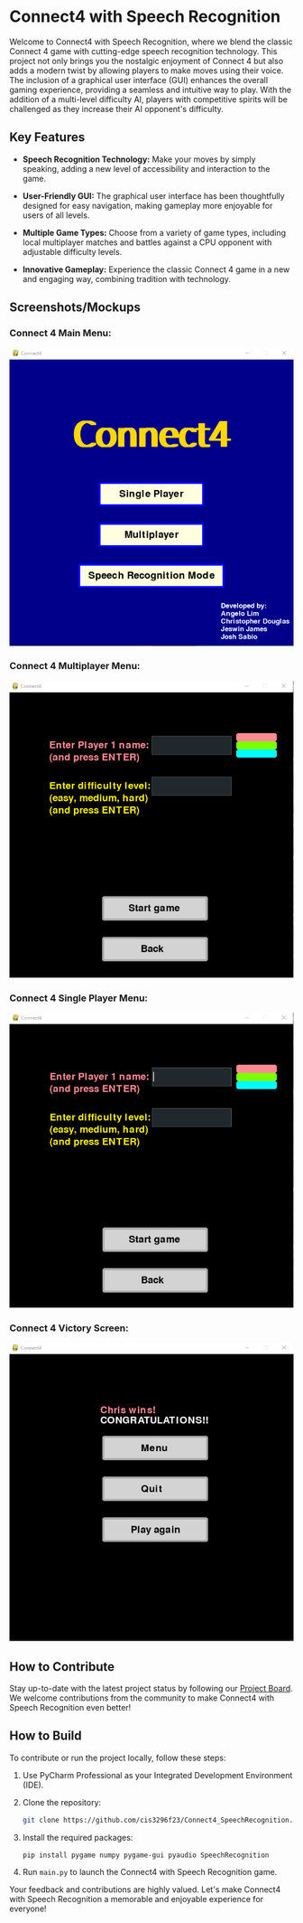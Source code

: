 # Connect4 with Speech Recognition

Welcome to Connect4 with Speech Recognition, where we blend the classic Connect 4 game with cutting-edge speech recognition technology. This project not only brings you the nostalgic enjoyment of Connect 4 but also adds a modern twist by allowing players to make moves using their voice. The inclusion of a graphical user interface (GUI) enhances the overall gaming experience, providing a seamless and intuitive way to play. With the addition of a multi-level difficulty AI, players with competitive spirits will be challenged as they increase their AI opponent's difficulty.

## Key Features

- **Speech Recognition Technology:** Make your moves by simply speaking, adding a new level of accessibility and interaction to the game.

- **User-Friendly GUI:** The graphical user interface has been thoughtfully designed for easy navigation, making gameplay more enjoyable for users of all levels.

- **Multiple Game Types:** Choose from a variety of game types, including local multiplayer matches and battles against a CPU opponent with adjustable difficulty levels.

- **Innovative Gameplay:** Experience the classic Connect 4 game in a new and engaging way, combining tradition with technology.

## Screenshots/Mockups

### Connect 4 Main Menu:
![Connect4_SpeechRecognition in action](connect4mainmenu.png)
### Connect 4 Multiplayer Menu:
![Connect4_SpeechRecognition in action](connect4mpmenu.png)
### Connect 4 Single Player Menu:
![Connect4_SpeechRecognition in action](connect4aimenu.png)
### Connect 4 Victory Screen:
![Connect4_SpeechRecognition in action](connect4victory.png)

<!-- Add a screenshot or a mockup of your application in action to give users a visual preview of what to expect. -->

## How to Contribute

Stay up-to-date with the latest project status by following our [Project Board](https://github.com/orgs/cis3296f23/projects/109). We welcome contributions from the community to make Connect4 with Speech Recognition even better!

## How to Build

To contribute or run the project locally, follow these steps:

1. Use PyCharm Professional as your Integrated Development Environment (IDE).

2. Clone the repository:

    ```bash
    git clone https://github.com/cis3296f23/Connect4_SpeechRecognition.git
    ```

3. Install the required packages:

    ```bash
    pip install pygame numpy pygame-gui pyaudio SpeechRecognition
    ```

4. Run `main.py` to launch the Connect4 with Speech Recognition game.

Your feedback and contributions are highly valued. Let's make Connect4 with Speech Recognition a memorable and enjoyable experience for everyone!
